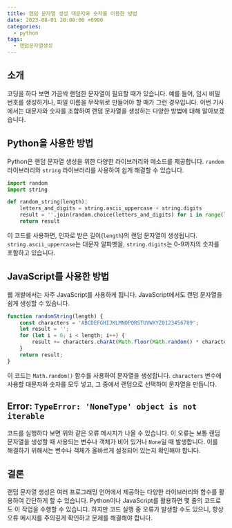 ```yaml
---
title: 랜덤 문자열 생성 대문자와 숫자를 이용한 방법
date: 2023-08-01 20:00:00 +0900
categories:
  - python
tags:
  - 랜덤문자열생성
---
```


## 소개

코딩을 하다 보면 가끔씩 랜덤한 문자열이 필요할 때가 있습니다. 예를 들어, 임시 비밀번호를 생성하거나, 파일 이름을 무작위로 만들어야 할 때가 그런 경우입니다. 이번 기사에서는 대문자와 숫자를 조합하여 랜덤 문자열을 생성하는 다양한 방법에 대해 알아보겠습니다.

## Python을 사용한 방법

Python은 랜덤 문자열 생성을 위한 다양한 라이브러리와 메소드를 제공합니다. `random` 라이브러리와 `string` 라이브러리를 사용하여 쉽게 해결할 수 있습니다.

```python
import random
import string

def random_string(length):
    letters_and_digits = string.ascii_uppercase + string.digits
    result = ''.join(random.choice(letters_and_digits) for i in range(length))
    return result
```

이 코드를 사용하면, 인자로 받은 길이(`length`)의 랜덤 문자열이 생성됩니다. `string.ascii_uppercase`는 대문자 알파벳을, `string.digits`는 0-9까지의 숫자를 포함하고 있습니다.

## JavaScript를 사용한 방법

웹 개발에서는 자주 JavaScript를 사용하게 됩니다. JavaScript에서도 랜덤 문자열을 쉽게 생성할 수 있습니다.

```javascript
function randomString(length) {
    const characters = 'ABCDEFGHIJKLMNOPQRSTUVWXYZ0123456789';
    let result = '';
    for (let i = 0; i < length; i++) {
        result += characters.charAt(Math.floor(Math.random() * characters.length));
    }
    return result;
}
```

이 코드는 `Math.random()` 함수를 사용하여 문자열을 생성합니다. `characters` 변수에 사용할 대문자와 숫자를 모두 넣고, 그 중에서 랜덤으로 선택하여 문자열을 만듭니다.

## Error: `TypeError: 'NoneType' object is not iterable`

코드를 실행하다 보면 위와 같은 오류 메시지가 나올 수 있습니다. 이 오류는 보통 랜덤 문자열을 생성할 때 사용되는 변수나 객체가 비어 있거나 `None`일 때 발생합니다. 이를 해결하기 위해서는 변수나 객체가 올바르게 설정되어 있는지 확인해야 합니다.

## 결론

랜덤 문자열 생성은 여러 프로그래밍 언어에서 제공하는 다양한 라이브러리와 함수를 활용하여 간단하게 할 수 있습니다. Python이나 JavaScript를 활용하면 몇 줄의 코드로도 이 작업을 수행할 수 있습니다. 하지만 코드 실행 중 오류가 발생할 수도 있으니, 항상 오류 메시지를 주의깊게 확인하고 문제를 해결해야 합니다.